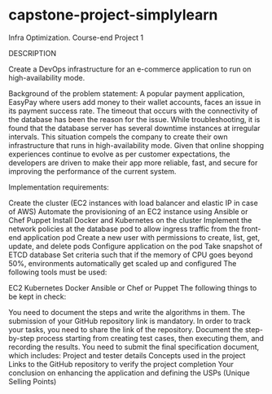 # capstone-project-simplylearn

Infra Optimization.
Course-end Project 1

DESCRIPTION

Create a DevOps infrastructure for an e-commerce application to run on high-availability mode.

Background of the problem statement:
A popular payment application, EasyPay where users add money to their wallet accounts, faces an issue in its payment success rate. The timeout that occurs with
the connectivity of the database has been the reason for the issue.
While troubleshooting, it is found that the database server has several downtime instances at irregular intervals. This situation compels the company to create their own infrastructure that runs in high-availability mode.
Given that online shopping experiences continue to evolve as per customer expectations, the developers are driven to make their app more reliable, fast, and secure for improving the performance of the current system.

Implementation requirements:

Create the cluster (EC2 instances with load balancer and elastic IP in case of AWS)
Automate the provisioning of an EC2 instance using Ansible or Chef Puppet
Install Docker and Kubernetes on the cluster
Implement the network policies at the database pod to allow ingress traffic from the front-end application pod
Create a new user with permissions to create, list, get, update, and delete pods
Configure application on the pod
Take snapshot of ETCD database
Set criteria such that if the memory of CPU goes beyond 50%, environments automatically get scaled up and configured
The following tools must be used:

EC2
Kubernetes
Docker
Ansible or Chef or Puppet
The following things to be kept in check:

You need to document the steps and write the algorithms in them.
The submission of your GitHub repository link is mandatory. In order to track your tasks, you need to share the link of the repository.
Document the step-by-step process starting from creating test cases, then executing them, and recording the results.
You need to submit the final specification document, which includes:
Project and tester details
Concepts used in the project
Links to the GitHub repository to verify the project completion
Your conclusion on enhancing the application and defining the USPs (Unique Selling Points)
 
